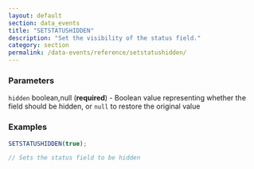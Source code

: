 ```yaml
---
layout: default
section: data_events
title: "SETSTATUSHIDDEN"
description: "Set the visibility of the status field."
category: section
permalink: /data-events/reference/setstatushidden/
---
```


### Parameters

`hidden` boolean,null (__required__) - Boolean value representing whether the field should be hidden, or `null` to restore the original value

### Examples

```js
SETSTATUSHIDDEN(true);

// Sets the status field to be hidden
```